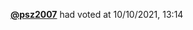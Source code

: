  <a href=https://github.com/psz2007><strong>@psz2007</strong></a>  had voted  at 10/10/2021, 13:14 
